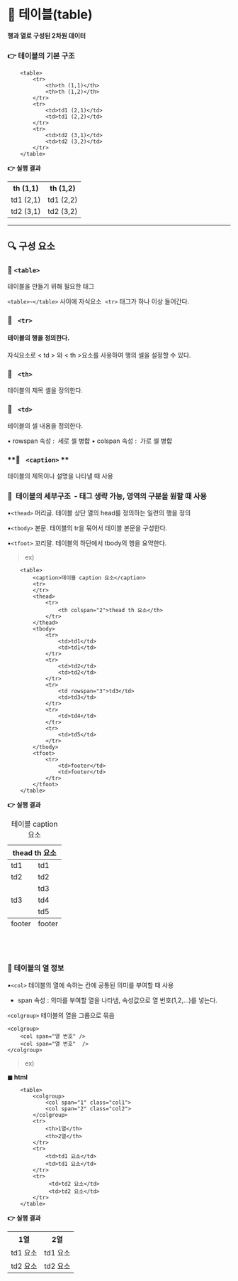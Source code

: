 # **📁 테이블(table)** 

**행과 열로 구성된 2차원 데이터**


### **👉 테이블의 기본 구조**

```
    <table>
        <tr>
            <th>th (1,1)</th>  
            <th>th (1,2)</th>  
        </tr>
        <tr>
            <td>td1 (2,1)</td>
            <td>td1 (2,2)</td>
        </tr>
        <tr>
            <td>td2 (3,1)</td>
            <td>td2 (3,2)</td>
        </tr>      
    </table>
```

**👉 실행 결과**
<table>
        <tr>
            <th>th (1,1)</th>  
            <th>th (1,2)</th>  
        </tr>
        <tr>
            <td>td1 (2,1)</td>
            <td>td1 (2,2)</td>
        </tr>
        <tr>
            <td>td2 (3,1)</td>
            <td>td2 (3,2)</td>
        </tr>      
    </table>



---

## **🔍 구성 요소**

### **📑 `<table> `** 

테이블을 만들기 위해 필요한 태그

`<table>~</table>` 사이에 자식요소  `<tr>` 태그가 하나 이상 들어간다. 

### **📑 ` <tr> `** 

#### 테이블의 행을 정의한다. 

자식요소로 < td > 와 < th >요소를 사용하여 행의 셀을 설정할 수 있다.

### **📑 ` <th>`**

테이블의 제목 셀을 정의한다.

### **📑 ` <td>`**

테이블의 셀 내용을 정의한다.

▪ rowspan 속성 :  세로 셀 병합
▪ colspan  속성 :  가로 셀 병합


### **📑 ` <caption>` **
테이블의 제목이나 설명을 나타낼 때 사용
</br>

### **📑  테이블의 세부구조  - 태그 생략 가능, 영역의 구분을 원할 때 사용**

▪`<thead>` 머리글. 테이블 상단 열의 head를 정의하는 일련의 행을 정의

▪`<tbody>` 본문. 테이블의 tr을 묶어서 테이블 본문을 구성한다.

▪`<tfoot>` 꼬리말. 테이블의 하단에서 tbody의 행을 요약한다. 

>ex)

```
    <table>
        <caption>테이블 caption 요소</caption>
        <tr>         
        </tr>
        <thead>
            <tr>
                <th colspan="2">thead th 요소</th>           
            </tr>
        </thead>
        <tbody>
            <tr>
                <td>td1</td>
                <td>td1</td>
            </tr>
            <tr>
                <td>td2</td>
                <td>td2</td>
            </tr>   
            <tr>
                <td rowspan="3">td3</td>
                <td>td3</td>
            </tr>      
            <tr>
                <td>td4</td>
            </tr>  
            <tr>
                <td>td5</td>
            </tr>  
        </tbody>
        <tfoot>
            <tr>
                <td>footer</td>
                <td>footer</td>
            </tr>
        </tfoot>
    </table>
```

**👉 실행 결과**
 <table>
        <caption>테이블 caption 요소</caption>
        <tr>         
        </tr>
        <thead>
            <tr>
                <th colspan="2">thead th 요소</th>           
            </tr>
        </thead>
        <tbody>
            <tr>
                <td>td1</td>
                <td>td1</td>
            </tr>
            <tr>
                <td>td2</td>
                <td>td2</td>
            </tr>   
            <tr>
                <td rowspan="3">td3</td>
                <td>td3</td>
            </tr>      
            <tr>
                <td>td4</td>
            </tr>  
            <tr>
                <td>td5</td>
            </tr>  
        </tbody>
        <tfoot>
            <tr>
                <td>footer</td>
                <td>footer</td>
            </tr>
        </tfoot>
    </table>

</br>
</br>

### **📑 테이블의 열 정보**

▪`<col>` 테이블의 열에 속하는 칸에 공통된 의미를 부여할 때 사용

- span 속성 : 의미를 부여할 열을 나타냄, 속성값으로 열 번호(1,2,...)를 넣는다.

`<colgroup>` 테이블의 열을 그룹으로 묶음

```
<colgroup>
    <col span="열 번호" />
    <col span="열 번호"  />  
</colgroup>
```


> ex)

**◼ html**

```
    <table>
        <colgroup>
            <col span="1" class="col1"> 
            <col span="2" class="col2"> 
        </colgroup>
        <tr>
            <th>1열</th>  
            <th>2열</th>  
        </tr>
        <tr>
            <td>td1 요소</td>
            <td>td1 요소</td>
        </tr>
        <tr>
             <td>td2 요소</td>
             <td>td2 요소</td>
        </tr>      
    </table>
```


**👉 실행 결과**
<table>
        <colgroup>
            <col span="1" class="col1"> 
            <col span="2" class="col2"> 
        </colgroup>
        <tr>
            <th>1열</th>  
            <th>2열</th>  
        </tr>
        <tr>
            <td>td1 요소</td>
            <td>td1 요소</td>
        </tr>
        <tr>
             <td>td2 요소</td>
             <td>td2 요소</td>
        </tr>      
    </table>